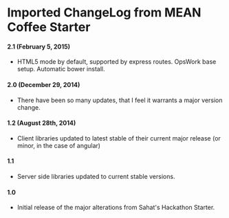 
# Imported ChangeLog from MEAN Coffee Starter

#### 2.1 (February 5, 2015)
- HTML5 mode by default, supported by express routes. OpsWork base setup. Automatic bower install.

#### 2.0 (December 29, 2014)
- There have been so many updates, that I feel it warrants a major version change.

#### 1.2 (August 28th, 2014)
- Client libraries updated to latest stable of their current major release (or minor, in the case of angular)

#### 1.1
- Server side libraries updated to current stable versions.

#### 1.0
- Initial release of the major alterations from Sahat's Hackathon Starter.
